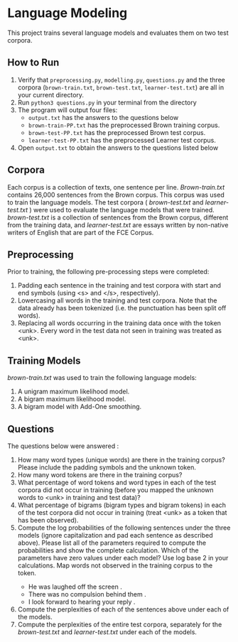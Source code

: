 # Language Modeling

This project trains several language models and evaluates them on two test corpora. 

## How to Run

1. Verify that ``preprocessing.py``, ``modelling.py``, ``questions.py`` and the three corpora (``brown-train.txt``, ``brown-test.txt``, ``learner-test.txt``) are all in your current directory.
2. Run ``python3 questions.py`` in your terminal from the directory
3. The program will output four files:
    * ``output.txt`` has the answers to the questions below
    * ``brown-train-PP.txt`` has the preprocessed Brown training corpus.
    * ``brown-test-PP.txt`` has the preprocessed Brown test corpus.
    * ``learner-test-PP.txt`` has the preprocessed Learner test corpus.
4. Open ``output.txt`` to obtain the answers to the questions listed below

## Corpora
Each corpus is a collection of texts, one sentence per line. _Brown-train.txt_ contains 26,000 sentences from the Brown corpus. This corpus was used to train the language models. The test corpora ( _brown-test.txt_ and _learner-test.txt_ ) were used to evaluate the language models that were trained. _brown-test.txt_ is a collection of sentences from the Brown corpus, different from the training data, and _learner-test.txt_ are essays written by non-native writers of English that are part of the FCE Corpus.


## Preprocessing

Prior to training, the following pre-processing steps were completed:

1. Padding each sentence in the training and test corpora with start and end symbols (using \<s> and \<\/s>, respectively).
2. Lowercasing all words in the training and test corpora. Note that the data already has been tokenized (i.e. the punctuation has been split off words).
3. Replacing all words occurring in the training data once with the token \<unk>. Every word in the test data not seen in training was treated as \<unk>.

## Training Models

_brown-train.txt_ was used to train the following language models:
1. A unigram maximum likelihood model.
2. A bigram maximum likelihood model.
3. A bigram model with Add-One smoothing.

## Questions

The questions below were answered :

1. How many word types (unique words) are there in the training corpus? Please include the padding symbols and the unknown token.
2. How many word tokens are there in the training corpus?
3. What percentage of word tokens and word types in each of the test corpora did not occur in training (before you mapped the unknown words to \<unk> in training and test data)?
4. What percentage of bigrams (bigram types and bigram tokens) in each of the test corpora did not occur in training (treat \<unk> as a token that has been observed).
5. Compute the log probabilities of the following sentences under the three models (ignore capitalization and pad each sentence as described above). 
Please list all of the parameters required to compute the probabilities and show the complete calculation.
Which of the parameters have zero values under each model? Use log base 2 in your
calculations. Map words not observed in the training corpus to the <unk> token.
    - He was laughed off the screen .
    - There was no compulsion behind them .
    - I look forward to hearing your reply .
6. Compute the perplexities of each of the sentences above under each of the models.
7. Compute the perplexities of the entire test corpora, separately for the _brown-test.txt_
and _learner-test.txt_ under each of the models. 